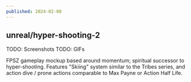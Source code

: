 ```yaml
---
published: 2024-02-08
---
```


## unreal/hyper-shooting-2

TODO: Screenshots
TODO: GIFs

FPSZ gameplay mockup based around momentum; spiritual successor to hyper-shooting.
Features "Skiing" system similar to the Tribes series, and action dive / prone actions comparable to Max Payne or Action Half Life.
